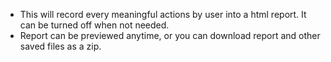 - This will record every meaningful actions by user into a html report. It can be turned off when not needed.
- Report can be previewed anytime, or you can download report and other saved files as a zip.
